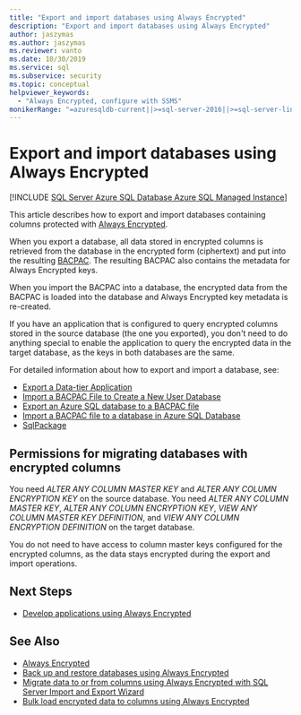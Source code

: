 ```yaml
---
title: "Export and import databases using Always Encrypted"
description: "Export and import databases using Always Encrypted"
author: jaszymas
ms.author: jaszymas
ms.reviewer: vanto
ms.date: 10/30/2019
ms.service: sql
ms.subservice: security
ms.topic: conceptual
helpviewer_keywords:
  - "Always Encrypted, configure with SSMS"
monikerRange: "=azuresqldb-current||>=sql-server-2016||>=sql-server-linux-2017||=azuresqldb-mi-current"
---
```

# Export and import databases using Always Encrypted 
[!INCLUDE [SQL Server Azure SQL Database Azure SQL Managed Instance](../../../includes/applies-to-version/sql-asdb-asdbmi.md)]

This article describes how to export and import databases containing columns protected with [Always Encrypted](../../../relational-databases/security/encryption/always-encrypted-database-engine.md).

When you export a database, all data stored in encrypted columns is retrieved from the database in the encrypted form (ciphertext) and put into the resulting [BACPAC](../../data-tier-applications/data-tier-applications.md). The resulting BACPAC also contains the metadata for Always Encrypted keys.

When you import the BACPAC into a database, the encrypted data from the BACPAC is loaded into the database and Always Encrypted key metadata is re-created. 

If you have an application that is configured to query encrypted columns stored in the source database (the one you exported), you don't need to do anything special to enable the application to query the encrypted data in the target database, as the keys in both databases are the same.

For detailed information about how to export and import a database, see:
- [Export a Data-tier Application](../../data-tier-applications/export-a-data-tier-application.md)
- [Import a BACPAC File to Create a New User Database](../../data-tier-applications/import-a-bacpac-file-to-create-a-new-user-database.md)
- [Export an Azure SQL database to a BACPAC file](/azure/sql-database/sql-database-export)
- [Import a BACPAC file to a database in Azure SQL Database](/azure/sql-database/sql-database-import)
- [SqlPackage](../../../tools/sqlpackage/sqlpackage.md)

## Permissions for migrating databases with encrypted columns

You need *ALTER ANY COLUMN MASTER KEY* and *ALTER ANY COLUMN ENCRYPTION KEY* on the source database. You need *ALTER ANY COLUMN MASTER KEY*, *ALTER ANY COLUMN ENCRYPTION KEY*, *VIEW ANY COLUMN MASTER KEY DEFINITION*, and *VIEW ANY COLUMN ENCRYPTION DEFINITION* on the target database.

You do not need to have access to column master keys configured for the encrypted columns, as the data stays encrypted during the export and import operations.

## Next Steps
- [Develop applications using Always Encrypted](always-encrypted-client-development.md)

## See Also
- [Always Encrypted](../../../relational-databases/security/encryption/always-encrypted-database-engine.md)
- [Back up and restore databases using Always Encrypted ](always-encrypted-migrate-using-backup-restore.md)
- [Migrate data to or from columns using Always Encrypted with SQL Server Import and Export Wizard](always-encrypted-migrate-using-import-export-wizard.md)
- [Bulk load encrypted data to columns using Always Encrypted](migrate-sensitive-data-protected-by-always-encrypted.md)
